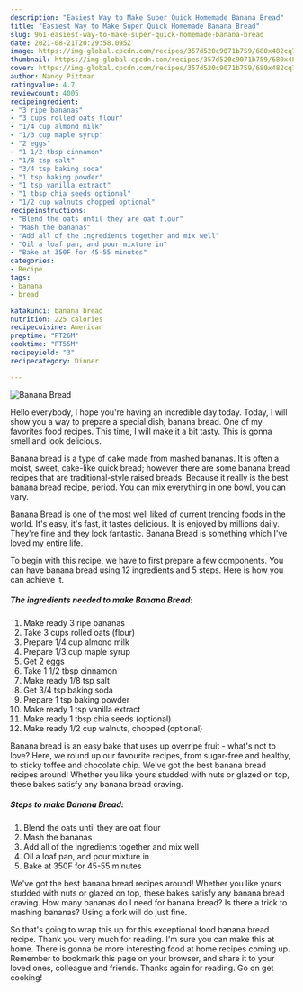```yaml
---
description: "Easiest Way to Make Super Quick Homemade Banana Bread"
title: "Easiest Way to Make Super Quick Homemade Banana Bread"
slug: 961-easiest-way-to-make-super-quick-homemade-banana-bread
date: 2021-08-21T20:29:58.095Z
image: https://img-global.cpcdn.com/recipes/357d520c9071b759/680x482cq70/banana-bread-recipe-main-photo.jpg
thumbnail: https://img-global.cpcdn.com/recipes/357d520c9071b759/680x482cq70/banana-bread-recipe-main-photo.jpg
cover: https://img-global.cpcdn.com/recipes/357d520c9071b759/680x482cq70/banana-bread-recipe-main-photo.jpg
author: Nancy Pittman
ratingvalue: 4.7
reviewcount: 4005
recipeingredient:
- "3 ripe bananas"
- "3 cups rolled oats flour"
- "1/4 cup almond milk"
- "1/3 cup maple syrup"
- "2 eggs"
- "1 1/2 tbsp cinnamon"
- "1/8 tsp salt"
- "3/4 tsp baking soda"
- "1 tsp baking powder"
- "1 tsp vanilla extract"
- "1 tbsp chia seeds optional"
- "1/2 cup walnuts chopped optional"
recipeinstructions:
- "Blend the oats until they are oat flour"
- "Mash the bananas"
- "Add all of the ingredients together and mix well"
- "Oil a loaf pan, and pour mixture in"
- "Bake at 350F for 45-55 minutes"
categories:
- Recipe
tags:
- banana
- bread

katakunci: banana bread 
nutrition: 225 calories
recipecuisine: American
preptime: "PT26M"
cooktime: "PT55M"
recipeyield: "3"
recipecategory: Dinner

---
```



![Banana Bread](https://img-global.cpcdn.com/recipes/357d520c9071b759/680x482cq70/banana-bread-recipe-main-photo.jpg)

Hello everybody, I hope you're having an incredible day today. Today, I will show you a way to prepare a special dish, banana bread. One of my favorites food recipes. This time, I will make it a bit tasty. This is gonna smell and look delicious.

Banana bread is a type of cake made from mashed bananas. It is often a moist, sweet, cake-like quick bread; however there are some banana bread recipes that are traditional-style raised breads. Because it really is the best banana bread recipe, period. You can mix everything in one bowl, you can vary.

Banana Bread is one of the most well liked of current trending foods in the world. It's easy, it's fast, it tastes delicious. It is enjoyed by millions daily. They're fine and they look fantastic. Banana Bread is something which I've loved my entire life.


To begin with this recipe, we have to first prepare a few components. You can have banana bread using 12 ingredients and 5 steps. Here is how you can achieve it.

<!--inarticleads1-->

##### The ingredients needed to make Banana Bread:

1. Make ready 3 ripe bananas
1. Take 3 cups rolled oats (flour)
1. Prepare 1/4 cup almond milk
1. Prepare 1/3 cup maple syrup
1. Get 2 eggs
1. Take 1 1/2 tbsp cinnamon
1. Make ready 1/8 tsp salt
1. Get 3/4 tsp baking soda
1. Prepare 1 tsp baking powder
1. Make ready 1 tsp vanilla extract
1. Make ready 1 tbsp chia seeds (optional)
1. Make ready 1/2 cup walnuts, chopped (optional)


Banana bread is an easy bake that uses up overripe fruit - what&#39;s not to love? Here, we round up our favourite recipes, from sugar-free and healthy, to sticky toffee and chocolate chip. We&#39;ve got the best banana bread recipes around! Whether you like yours studded with nuts or glazed on top, these bakes satisfy any banana bread craving. 

<!--inarticleads2-->

##### Steps to make Banana Bread:

1. Blend the oats until they are oat flour
1. Mash the bananas
1. Add all of the ingredients together and mix well
1. Oil a loaf pan, and pour mixture in
1. Bake at 350F for 45-55 minutes


We&#39;ve got the best banana bread recipes around! Whether you like yours studded with nuts or glazed on top, these bakes satisfy any banana bread craving. How many bananas do I need for banana bread? Is there a trick to mashing bananas? Using a fork will do just fine. 

So that's going to wrap this up for this exceptional food banana bread recipe. Thank you very much for reading. I'm sure you can make this at home. There is gonna be more interesting food at home recipes coming up. Remember to bookmark this page on your browser, and share it to your loved ones, colleague and friends. Thanks again for reading. Go on get cooking!
